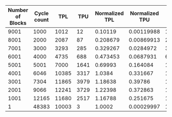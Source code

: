 | Number of Blocks | Cycle count | TPL | TPU | Normalized TPL | Normalized TPU | Total Cost | Normalized Total Cost |
| - | - | - | - | - | - | - | - |
9001 |1000 | 1012 | 12 | 0.10119 | 0.00119988 | 1036 | 0.10359 |
8001 |2000 | 2087 | 87 | 0.208679 | 0.00869913 | 2261 | 0.226077 |
7001 |3000 | 3293 | 285 | 0.329267 | 0.0284972 | 3863 | 0.386261 |
6001 |4000 | 4735 | 688 | 0.473453 | 0.0687931 | 6111 | 0.611039 |
5001 |5001 | 7000 | 1641 | 0.69993 | 0.164084 | 10282 | 1.0281 |
4001 |6046 | 10385 | 3317 | 1.0384 | 0.331667 | 17019 | 1.70173 |
3001 |7304 | 11865 | 3979 | 1.18638 | 0.39786 | 19823 | 1.9821 |
2001 |9066 | 12241 | 3729 | 1.22398 | 0.372863 | 19699 | 1.9697 |
1001 |12165 | 11680 | 2517 | 1.16788 | 0.251675 | 16714 | 1.67123 |
1 |48383 | 10003 | 3 | 1.0002 | 0.00029997 | 10009 | 1.0008 |
